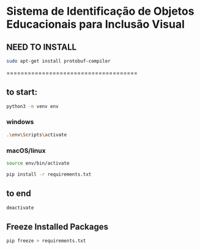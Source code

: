 # Sistema de Identificação de Objetos Educacionais para Inclusão Visual

## NEED TO INSTALL
```bash
sudo apt-get install protobuf-compiler
```

=====================================

## to start:

```bash
python3 -m venv env
```

### windows
```bash
.\env\Scripts\activate
```

### macOS/linux
```bash
source env/bin/activate
```

```bash
pip install -r requirements.txt
```

## to end

```bash
deactivate
```

## Freeze Installed Packages

```bash
pip freeze > requirements.txt
```
